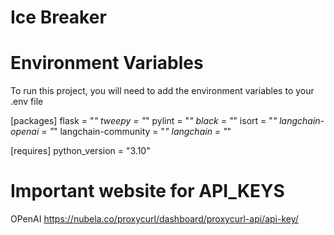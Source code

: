 # Ice Breaker

# Environment Variables
To run this project, you will need to add the environment variables to your .env file

[packages]
flask = "*"
tweepy = "*"
pylint = "*"
black = "*"
isort = "*"
langchain-openai = "*"
langchain-community = "*"
langchain = "*"

[requires]
python_version = "3.10"

# Important website for API_KEYS
OPenAI
https://nubela.co/proxycurl/dashboard/proxycurl-api/api-key/

